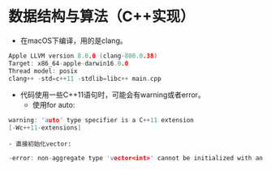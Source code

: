 # 数据结构与算法（C++实现）


- 在macOS下编译，用的是clang。
```c++
Apple LLVM version 8.0.0 (clang-800.0.38)    
Target: x86_64-apple-darwin16.0.0
Thread model: posix  
clang++ -std=c++11 -stdlib=libc++ main.cpp
```



- 代码使用一些C++11语句时，可能会有warning或者error。
    -    使用for auto:
```c++
warning: 'auto' type specifier is a C++11 extension
[-Wc++11-extensions]
```


    - 直接初始化vector:
```c++
-error: non-aggregate type 'vector<int>' cannot be initialized with an initializer list
```
